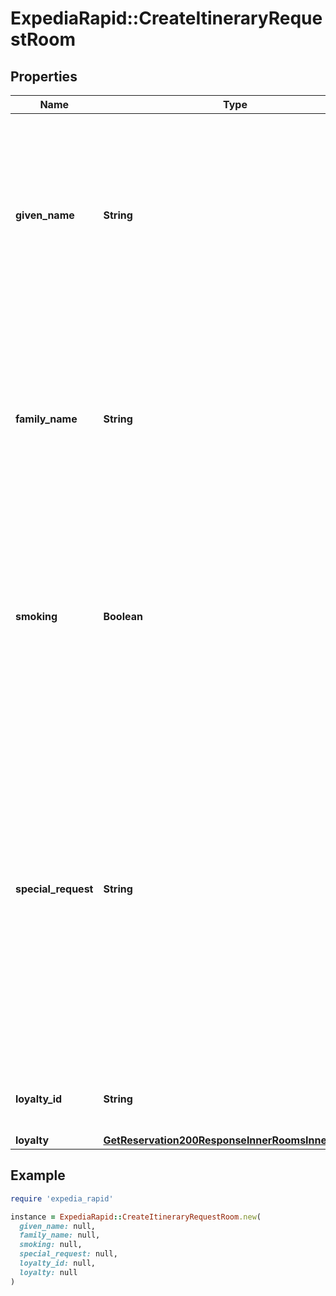# ExpediaRapid::CreateItineraryRequestRoom

## Properties

| Name | Type | Description | Notes |
| ---- | ---- | ----------- | ----- |
| **given_name** | **String** | First name of room guest. Max 60 characters. Special characters (\&quot;&lt;\&quot;, \&quot;&gt;\&quot;, \&quot;(\&quot;, \&quot;)\&quot;, and \&quot;&amp;\&quot;) entered in this field will be re-encoded. |  |
| **family_name** | **String** | Last name of room guest. Max 60 characters. Special characters (\&quot;&lt;\&quot;, \&quot;&gt;\&quot;, \&quot;(\&quot;, \&quot;)\&quot;, and \&quot;&amp;\&quot;) entered in this field will be re-encoded. |  |
| **smoking** | **Boolean** | Specify if the guest would prefer a smoking room. This field is only a request and the property is not guaranteed to honor it, it will not override any non-smoking policies by the hotel. | [optional] |
| **special_request** | **String** | Special requests to send to hotel (not guaranteed). Do not use this field to communicate B2B customer service requests or pass any sensitive personal or financial information (PII). Special characters (\&quot;&lt;\&quot;, \&quot;&gt;\&quot;, \&quot;(\&quot;, \&quot;)\&quot;, and \&quot;&amp;\&quot;) entered in this field will be re-encoded. | [optional] |
| **loyalty_id** | **String** | Deprecated. Please use the loyalty id inside the loyalty object. | [optional] |
| **loyalty** | [**GetReservation200ResponseInnerRoomsInnerLoyalty**](GetReservation200ResponseInnerRoomsInnerLoyalty.md) |  | [optional] |

## Example

```ruby
require 'expedia_rapid'

instance = ExpediaRapid::CreateItineraryRequestRoom.new(
  given_name: null,
  family_name: null,
  smoking: null,
  special_request: null,
  loyalty_id: null,
  loyalty: null
)
```

